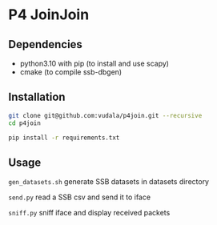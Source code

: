 # P4 JoinJoin

## Dependencies
- python3.10 with pip (to install and use scapy)
- cmake (to compile ssb-dbgen)

## Installation 
```bash
git clone git@github.com:vudala/p4join.git --recursive
cd p4join

pip install -r requirements.txt
```

## Usage
`gen_datasets.sh` generate SSB datasets in datasets directory

`send.py` read a SSB csv and send it to iface

`sniff.py` sniff iface and display received packets
